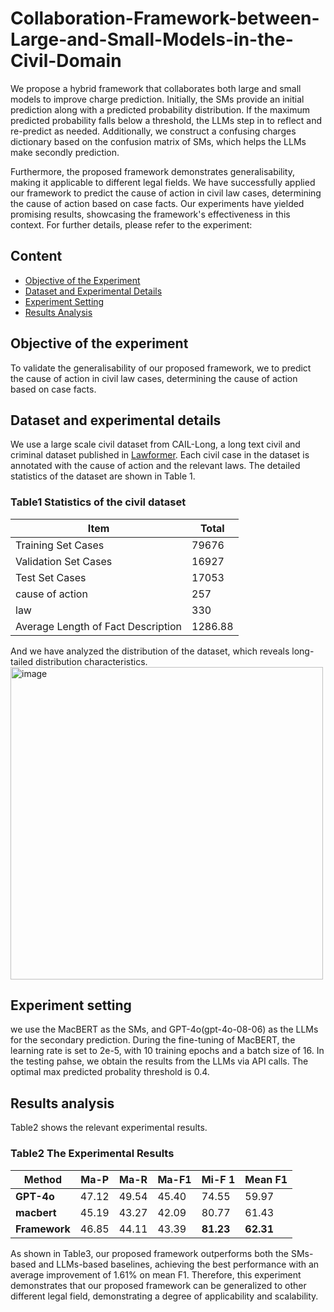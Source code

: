 # Collaboration-Framework-between-Large-and-Small-Models-in-the-Civil-Domain

We propose a hybrid framework that collaborates both large and small models to improve charge prediction. Initially, the SMs provide an initial prediction along with a predicted probability distribution. If the maximum predicted probability falls below a threshold, the LLMs step in to reflect and re-predict as needed. Additionally, we construct a confusing charges dictionary based on the confusion matrix of SMs, which helps the LLMs make secondly prediction. 

Furthermore, the proposed framework demonstrates generalisability, making it applicable to different legal fields. We have successfully applied our framework to predict the cause of action in civil law cases, determining the cause of action based on case facts. Our experiments have yielded promising results, showcasing the framework's effectiveness in this context. For further details, please refer to the experiment:
## Content

- [Objective of the Experiment](#objective-of-the-experiment)
- [Dataset and Experimental Details](#dataset-and-experimental-details)
- [Experiment Setting](#experiment-setting)
- [Results Analysis](#results-analysis)

## Objective of the experiment

To validate the generalisability of our proposed framework, we to predict the cause of action in civil law cases, determining the cause of action based on case facts.

## Dataset and experimental details

We use a large scale civil dataset from CAIL-Long, a long text civil and criminal dataset published in [Lawformer](https://www.sciencedirect.com/science/article/pii/S2666651021000176). Each civil case in the dataset is annotated with the cause of action and the relevant laws. The detailed statistics of the dataset are shown in Table 1.

### Table1 Statistics of the civil dataset

| Item | Total |
| --- | --- |
| Training Set Cases | 79676 |
| Validation Set Cases | 16927 |
| Test Set Cases | 17053 |
| cause of action | 257 |
| law | 330 |
| Average Length of Fact Description | 1286.88 |


And we have analyzed the distribution of the dataset, which reveals long-tailed distribution characteristics.
<img width="500" alt="image" src="https://github.com/user-attachments/assets/a67c02bd-de61-4079-bf10-faec823aa1d2" />


## Experiment setting

we use the MacBERT as the SMs, and GPT-4o(gpt-4o-08-06) as the LLMs for the secondary prediction. During the fine-tuning of MacBERT, the learning rate is set to 2e-5, with 10 training epochs and a batch size of 16. In the testing pahse, we obtain the results from the LLMs via API calls. The optimal max predicted probality threshold is 0.4.

## Results analysis

 Table2 shows the relevant experimental results.

### Table2 The Experimental Results

| Method | Ma-P | Ma-R | Ma-F1  | Mi-F 1 | Mean F1 |
| --- | --- | --- | --- | --- | --- |
| **GPT-4o** | 47.12 | 49.54 | 45.40 | 74.55 | 59.97 |
| **macbert** | 45.19 | 43.27 | 42.09 | 80.77 | 61.43 |
| **Framework** | 46.85 | 44.11 | 43.39 | **81.23** | **62.31** |

As shown in Table3, our proposed framework outperforms both the SMs-based and LLMs-based baselines, achieving the best performance with an average improvement of 1.61% on mean F1. Therefore, this experiment demonstrates that our proposed framework can be generalized to other different legal field, demonstrating a degree of applicability and scalability.
